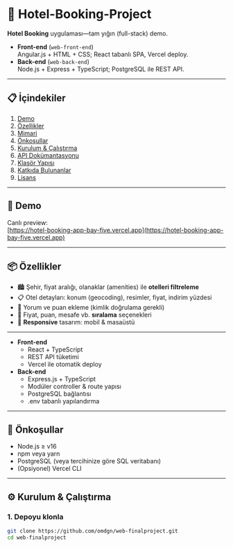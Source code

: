 
<!-- PROJECT SHIELDS -->

# 🏨 Hotel-Booking-Project

**Hotel Booking** uygulaması—tam yığın (full-stack) demo.

- **Front-end** (`web-front-end`)  
  Angular.js + HTML + CSS; React tabanlı SPA, Vercel deploy.  
- **Back-end** (`web-back-end`)  
  Node.js + Express + TypeScript; PostgreSQL ile REST API.

---

## 📋 İçindekiler

1. [Demo](#-demo)  
2. [Özellikler](#-özellikler)  
3. [Mimari](#-mimari)  
4. [Önkoşullar](#-önkoşullar)  
5. [Kurulum & Çalıştırma](#️-kurulum--çalıştırma)  
6. [API Dokümantasyonu](#-api-dokümantasyonu)  
7. [Klasör Yapısı](#-klasör-yapısı)  
8. [Katkıda Bulunanlar](#-katkıda-bulunanlar)  
9. [Lisans](#-lisans)  

---

## 🚀 Demo

Canlı preview:  
[https://hotel-booking-app-bay-five.vercel.app](https://hotel-booking-app-bay-five.vercel.app)

---

## 📦 Özellikler

- 🏙️ Şehir, fiyat aralığı, olanaklar (amenities) ile **otelleri filtreleme**  
- 📋 Otel detayları: konum (geocoding), resimler, fiyat, indirim yüzdesi  
- 💬 Yorum ve puan ekleme (kimlik doğrulama gerekli)  
- 🔀 Fiyat, puan, mesafe vb. **sıralama** seçenekleri  
- 📱 **Responsive** tasarım: mobil & masaüstü  

---


- **Front-end**  
  - React + TypeScript  
  - REST API tüketimi  
  - Vercel ile otomatik deploy  
- **Back-end**  
  - Express.js + TypeScript  
  - Modüler controller & route yapısı  
  - PostgreSQL bağlantısı  
  - .env tabanlı yapılandırma  

---

## 🔧 Önkoşullar

- Node.js ≥ v16  
- npm veya yarn  
- PostgreSQL (veya tercihinize göre SQL veritabanı)  
- (Opsiyonel) Vercel CLI  

---

## ⚙️ Kurulum & Çalıştırma

### 1. Depoyu klonla  
```bash
git clone https://github.com/omdgn/web-finalproject.git
cd web-finalproject


